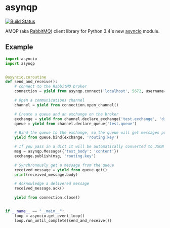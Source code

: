 asynqp
======

[![Build Status](https://travis-ci.org/benjamin-hodgson/asynqp.svg?branch=master)](https://travis-ci.org/benjamin-hodgson/asynqp)

AMQP (aka [RabbitMQ](rabbitmq.com)) client library for Python 3.4's new [asyncio](https://docs.python.org/3.4/library/asyncio.html) module.


Example
-------

```python
import asyncio
import asynqp


@asyncio.coroutine
def send_and_receive():
    # connect to the RabbitMQ broker
    connection = yield from asynqp.connect('localhost', 5672, username='guest', password='guest')

    # Open a communications channel
    channel = yield from connection.open_channel()

    # Create a queue and an exchange on the broker
    exchange = yield from channel.declare_exchange('test.exchange', 'direct')
    queue = yield from channel.declare_queue('test.queue')

    # Bind the queue to the exchange, so the queue will get messages published to the exchange
    yield from queue.bind(exchange, 'routing.key')

    # If you pass in a dict it will be automatically converted to JSON
    msg = asynqp.Message({'test_body': 'content'})
    exchange.publish(msg, 'routing.key')

    # Synchronously get a message from the queue
    received_message = yield from queue.get()
    print(received_message.body)

    # Acknowledge a delivered message
    received_message.ack()

    yield from connection.close()


if __name__ == "__main__":
    loop = asyncio.get_event_loop()
    loop.run_until_complete(send_and_receive())
```
